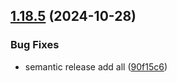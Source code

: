 ## [1.18.5](https://github.com/samchan2022/gh-workflow-semantic-release/compare/v1.18.4...v1.18.5) (2024-10-28)

### Bug Fixes

* semantic release add all ([90f15c6](https://github.com/samchan2022/gh-workflow-semantic-release/commit/90f15c66a69961c0625f80c0d07f2badfcbe4e95))
